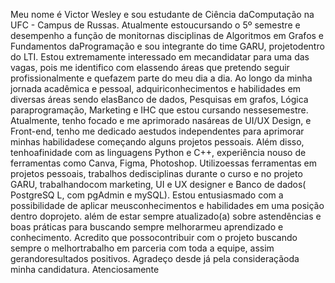 Meu nome é Victor Wesley e sou estudante de Ciência daComputação na UFC - Campus de Russas. Atualmente estoucursando o 5º semestre e desempenho a função de monitornas disciplinas de Algoritmos em Grafos e Fundamentos daProgramação e sou integrante do time GARU, projetodentro do LTI. Estou extremamente interessado em mecandidatar para uma das vagas, pois
me identifico com elassendo áreas que pretendo seguir profissionalmente e quefazem parte do meu dia a dia.
Ao longo da minha jornada acadêmica e pessoal, adquiriconhecimentos e habilidades em diversas áreas sendo elasBanco de dados, Pesquisas em grafos, Lógica paraprogramação, Marketing e IHC que estou cursando nessesemestre. Atualmente, tenho focado e me aprimorado nasáreas de UI/UX Design, e Front-end, tenho me dedicado aestudos independentes para aprimorar minhas habilidadese começando alguns projetos pessoais. Além disso, tenhoafinidade com as linguagens Python e C++, experiência nouso de ferramentas como Canva, Figma, Photoshop. Utilizoessas ferramentas em projetos pessoais, trabalhos dedisciplinas durante o curso e no projeto GARU, trabalhandocom marketing, UI e UX designer e Banco de dados(
PostgreSQ
L, com
pgAdmin
e mySQL).
Estou entusiasmado com a possibilidade de aplicar meusconhecimentos e habilidades em uma posição dentro doprojeto. além de estar sempre atualizado(a) sobre astendências e boas práticas para buscando sempre melhorarmeu aprendizado e conhecimento. Acredito que possocontribuir com o projeto buscando sempre o melhortrabalho em parceria com toda a equipe, assim gerandoresultados positivos. Agradeço desde já pela consideraçãoda minha candidatura.
Atenciosamente
